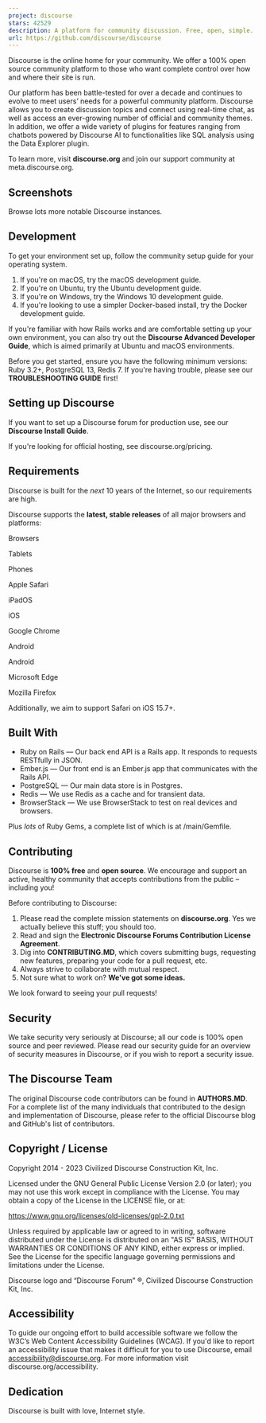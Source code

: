 ```yaml
---
project: discourse
stars: 42529
description: A platform for community discussion. Free, open, simple.
url: https://github.com/discourse/discourse
---
```


Discourse is the online home for your community. We offer a 100% open source community platform to those who want complete control over how and where their site is run.

Our platform has been battle-tested for over a decade and continues to evolve to meet users’ needs for a powerful community platform. Discourse allows you to create discussion topics and connect using real-time chat, as well as access an ever-growing number of official and community themes. In addition, we offer a wide variety of plugins for features ranging from chatbots powered by Discourse AI to functionalities like SQL analysis using the Data Explorer plugin.

To learn more, visit **discourse.org** and join our support community at meta.discourse.org.

Screenshots
-----------

Browse lots more notable Discourse instances.

Development
-----------

To get your environment set up, follow the community setup guide for your operating system.

1.  If you're on macOS, try the macOS development guide.
2.  If you're on Ubuntu, try the Ubuntu development guide.
3.  If you're on Windows, try the Windows 10 development guide.
4.  If you're looking to use a simpler Docker-based install, try the Docker development guide.

If you're familiar with how Rails works and are comfortable setting up your own environment, you can also try out the **Discourse Advanced Developer Guide**, which is aimed primarily at Ubuntu and macOS environments.

Before you get started, ensure you have the following minimum versions: Ruby 3.2+, PostgreSQL 13, Redis 7. If you're having trouble, please see our **TROUBLESHOOTING GUIDE** first!

Setting up Discourse
--------------------

If you want to set up a Discourse forum for production use, see our **Discourse Install Guide**.

If you're looking for official hosting, see discourse.org/pricing.

Requirements
------------

Discourse is built for the _next_ 10 years of the Internet, so our requirements are high.

Discourse supports the **latest, stable releases** of all major browsers and platforms:

Browsers

Tablets

Phones

Apple Safari

iPadOS

iOS

Google Chrome

Android

Android

Microsoft Edge

Mozilla Firefox

Additionally, we aim to support Safari on iOS 15.7+.

Built With
----------

-   Ruby on Rails — Our back end API is a Rails app. It responds to requests RESTfully in JSON.
-   Ember.js — Our front end is an Ember.js app that communicates with the Rails API.
-   PostgreSQL — Our main data store is in Postgres.
-   Redis — We use Redis as a cache and for transient data.
-   BrowserStack — We use BrowserStack to test on real devices and browsers.

Plus _lots_ of Ruby Gems, a complete list of which is at /main/Gemfile.

Contributing
------------

Discourse is **100% free** and **open source**. We encourage and support an active, healthy community that accepts contributions from the public – including you!

Before contributing to Discourse:

1.  Please read the complete mission statements on **discourse.org**. Yes we actually believe this stuff; you should too.
2.  Read and sign the **Electronic Discourse Forums Contribution License Agreement**.
3.  Dig into **CONTRIBUTING.MD**, which covers submitting bugs, requesting new features, preparing your code for a pull request, etc.
4.  Always strive to collaborate with mutual respect.
5.  Not sure what to work on? **We've got some ideas.**

We look forward to seeing your pull requests!

Security
--------

We take security very seriously at Discourse; all our code is 100% open source and peer reviewed. Please read our security guide for an overview of security measures in Discourse, or if you wish to report a security issue.

The Discourse Team
------------------

The original Discourse code contributors can be found in **AUTHORS.MD**. For a complete list of the many individuals that contributed to the design and implementation of Discourse, please refer to the official Discourse blog and GitHub's list of contributors.

Copyright / License
-------------------

Copyright 2014 - 2023 Civilized Discourse Construction Kit, Inc.

Licensed under the GNU General Public License Version 2.0 (or later); you may not use this work except in compliance with the License. You may obtain a copy of the License in the LICENSE file, or at:

https://www.gnu.org/licenses/old-licenses/gpl-2.0.txt

Unless required by applicable law or agreed to in writing, software distributed under the License is distributed on an "AS IS" BASIS, WITHOUT WARRANTIES OR CONDITIONS OF ANY KIND, either express or implied. See the License for the specific language governing permissions and limitations under the License.

Discourse logo and “Discourse Forum” ®, Civilized Discourse Construction Kit, Inc.

Accessibility
-------------

To guide our ongoing effort to build accessible software we follow the W3C’s Web Content Accessibility Guidelines (WCAG). If you'd like to report an accessibility issue that makes it difficult for you to use Discourse, email accessibility@discourse.org. For more information visit discourse.org/accessibility.

Dedication
----------

Discourse is built with love, Internet style.

